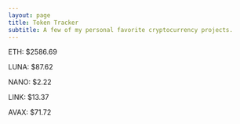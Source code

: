 ```yaml
---
layout: page
title: Token Tracker
subtitle: A few of my personal favorite cryptocurrency projects.
---
```


<!--BEGINCRYPTOINPUT-->
ETH: $2586.69

LUNA: $87.62

NANO: $2.22

LINK: $13.37

AVAX: $71.72

<!--ENDCRYPTOINPUT-->
